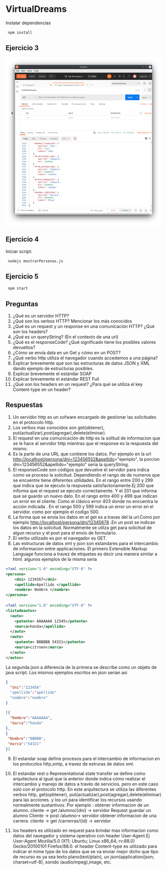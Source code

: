# VirtualDreams

Instalar dependencias

```bash
 npm install
```

## Ejercicio 3


![ej3 punto 3](https://raw.githubusercontent.com/ebis19/VirtualDreams/main/VirtualDream-postman-get-2.png)

## Ejercicio 4

 Iniciar script:

```bash
 nodejs mostrarPersonas.js
```

## Ejercicio 5

```bash
 npm start
```

## Preguntas

1. ¿Qué es un servidor HTTP?
2. ¿Qué son los verbos HTTP? Mencionar los más conocidos
3. ¿Qué es un request y un response en una comunicación HTTP? ¿Qué son los headers?
4. ¿Qué es un queryString? (En el contexto de una url)
5. ¿Qué es el responseCode? ¿Qué significado tiene los posibles valores devueltos?
6. ¿Cómo se envía data en un Get y cómo en un POST?
7. ¿Qué verbo http utiliza el navegador cuando accedemos a una página?
8. Explicar brevemente qué son las estructuras de datos JSON y XML dando ejemplo de estructuras posibles.
9. Explicar brevemente el estándar SOAP
10. Explicar brevemente el estándar REST Full
11. ¿Qué son los headers en un request? ¿Para qué se utiliza el key Content-type en un header?

## Respuestas

1. Un servidor http es un sofware encargado de gestionar las solicitudes en el protocolo http.
2. Los  verbos mas conocidos son get(obtener), put(actualizar),post(agregar),delete(eliminar).
3. El request en una comunicación de http es la solitud de informacion que se le hace al servidor http mientras que el response es la respuesta del mismo.
4. Es la parte de una URL que contiene los datos. Por ejemplo en la url <http://localhost/persona/dni=123456552&apellido>="ejemplo", la porcion dni=123456552&apellido="ejemplo" seria la queryString.
5. El responseCode son códigos que devuelve el servidor para indica como se  proceso la solicitud. Dependiendo el rango de de numeros que se encuentre tiene diferentes utilidades.
 En el rango entre 200 y 299 que indica que se ejecuto la respuesta satisfactoriamente.Ej 200 que informa que el request se ejecuto    correctamente. Y el 201 que informa que se guardo un nuevo dato.
 En el rango entre 400 y 499 que indican un error en el cliente. Como el clásico error 403 donde no encuentra la acción indicada .
 En el rango 500 y 599  indica  un  error un error en el servidor. como por ejemplo el codigo 500.
6. La forma que  se envia los datos en el get es a traves del la url.Como por ejemplo <http://localhost/persona/dni/12345678> .En un post se indican los datos en la solicitud. Normalmente se utilza get para solicitud de algun recurso  y el post para el envio de formulario.
7. El verbo utilizado es por el navegador es GET.
8. Las estructuras de datos xml y json son estandares para el intercambio de informacion entre applicaciones.
   El primero Extensible Markup Language funciona a travez de etiquetas es decir una manera similar a html.
  algunos  ejemplos de la misma seria

  ```xml
  <?xml version="1.0" encoding="UTF-8" ?>
  <persona>
      <dni> 1234567</dni>
      <apellido>Apellido </apellido>
      <nombre> Nombre </nombre>
  </persona>

  <?xml version="1.0" encoding="UTF-8" ?>
  <listadeautos>
    <auto>
      <patente> AAAAAAA 12345</patente>
      <marca>honda</apellido>
    </auto>
    <auto>
      <patente> BBBBBB 54321</patente>
      <marca>citroen</marca>
    </auto>
  </autos>
 ```

 La segunda json a diferencia de la primera se describe como un objeto de java script. Los mismos ejemplos escritos en json serian asi

 ```json
 {
   "dni":"123456"
   "apellido":"apellido"
   "nombre":"nombre"
 }
```

 ```json
 [{
   "Nombre":"AAAAAAA",
   "marca":"honda"
 },
 {
  "Nombre":"BBBBB",
  "marca":"54321"
 }]
 ```

9. El estandar soap define procesos para el intercambio de informacion en los protocolos http,smtp, a travez de estruras de datos xml.

10. El estandar rest o Representational state transfer se define como arquitectura al igual que la anterior donde indica cómo realizar el intercambio y manejo de datos a través de servicios. pero en este caso solo con el protocolo http. En este arquitectura se utiliza las diferentes verbos http, get(opbtener), put(actualizar),post(agregar),delete(eliminar) para las acciones. y los uri para identificar los recursos usando normalmente sustantivos. Por ejemplo :
obtener informacion de un alumno.
cliente -> get /alumno/{dni} ->  servidor
Request guardar un alumno
Cliente -> post /alumno-> servidor
obtener informacion de una carrera.
cliente -> get /carrerras/{id} ->  servidor

11.  los headers es utilizado en request para brindar mas informacion como datos del navegador y sistema operativo con header User-Agent.Ej
User-Agent Mozilla/5.0 (X11; Ubuntu; Linux x86_64; rv:88.0) Gecko/20100101 Firefox/88.0.
el header Content-type es utilizado para indicar el mime type de los datos que se va enviar mejor dicho que tipo de recurso es ya sea texto plano(text/plain), un json(application/json; charset=utf-8), sonido (audio/mpeg),image, etc.
